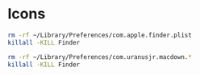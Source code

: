 # Icons

```sh
rm -rf ~/Library/Preferences/com.apple.finder.plist
killall -KILL Finder
```

```sh
rm -rf ~/Library/Preferences/com.uranusjr.macdown.*
killall -KILL Finder
```
